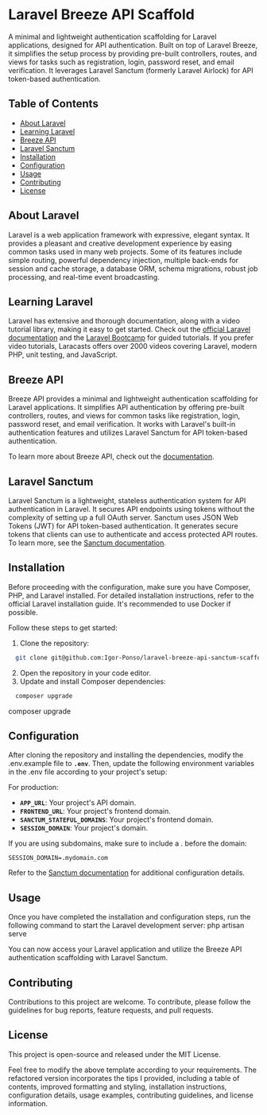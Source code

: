 # Laravel Breeze API Scaffold

A minimal and lightweight authentication scaffolding for Laravel applications, designed for API authentication. Built on top of Laravel Breeze, it simplifies the setup process by providing pre-built controllers, routes, and views for tasks such as registration, login, password reset, and email verification. It leverages Laravel Sanctum (formerly Laravel Airlock) for API token-based authentication.

## Table of Contents
- [About Laravel](#about-laravel)
- [Learning Laravel](#learning-laravel)
- [Breeze API](#breeze-api)
- [Laravel Sanctum](#laravel-sanctum)
- [Installation](#installation)
- [Configuration](#configuration)
- [Usage](#usage)
- [Contributing](#contributing)
- [License](#license)

## About Laravel
Laravel is a web application framework with expressive, elegant syntax. It provides a pleasant and creative development experience by easing common tasks used in many web projects. Some of its features include simple routing, powerful dependency injection, multiple back-ends for session and cache storage, a database ORM, schema migrations, robust job processing, and real-time event broadcasting.

## Learning Laravel
Laravel has extensive and thorough documentation, along with a video tutorial library, making it easy to get started. Check out the [official Laravel documentation](https://laravel.com/docs/10.x) and the [Laravel Bootcamp](https://bootcamp.laravel.com/) for guided tutorials. If you prefer video tutorials, Laracasts offers over 2000 videos covering Laravel, modern PHP, unit testing, and JavaScript.

## Breeze API
Breeze API provides a minimal and lightweight authentication scaffolding for Laravel applications. It simplifies API authentication by offering pre-built controllers, routes, and views for common tasks like registration, login, password reset, and email verification. It works with Laravel's built-in authentication features and utilizes Laravel Sanctum for API token-based authentication.

To learn more about Breeze API, check out the [documentation](https://laravel.com/docs/10.x/starter-kits#breeze-and-next).

## Laravel Sanctum
Laravel Sanctum is a lightweight, stateless authentication system for API authentication in Laravel. It secures API endpoints using tokens without the complexity of setting up a full OAuth server. Sanctum uses JSON Web Tokens (JWT) for API token-based authentication. It generates secure tokens that clients can use to authenticate and access protected API routes. To learn more, see the [Sanctum documentation](https://laravel.com/docs/10.x/sanctum).

## Installation
Before proceeding with the configuration, make sure you have Composer, PHP, and Laravel installed. For detailed installation instructions, refer to the official Laravel installation guide. It's recommended to use Docker if possible.

Follow these steps to get started:
1. Clone the repository:
```bash
  git clone git@github.com:Igor-Ponso/laravel-breeze-api-sanctum-scaffold.git
```
2. Open the repository in your code editor.
3. Update and install Composer dependencies:
```bash
  composer upgrade
```
   composer upgrade

## Configuration
After cloning the repository and installing the dependencies, modify the .env.example file to **`.env`**. Then, update the following environment variables in the .env file according to your project's setup:

For production:
- **`APP_URL`**: Your project's API domain.
- **`FRONTEND_URL`**: Your project's frontend domain.
- **`SANCTUM_STATEFUL_DOMAINS`**: Your project's frontend domain.
- **`SESSION_DOMAIN`**: Your project's domain.

If you are using subdomains, make sure to include a . before the domain:
```env
SESSION_DOMAIN=.mydomain.com
```

Refer to the [Sanctum documentation](https://laravel.com/docs/10.x/sanctum#spa-authentication) for additional configuration details.

## Usage
Once you have completed the installation and configuration steps, run the following command to start the Laravel development server:
php artisan serve

You can now access your Laravel application and utilize the Breeze API authentication scaffolding with Laravel Sanctum.

## Contributing
Contributions to this project are welcome. To contribute, please follow the guidelines for bug reports, feature requests, and pull requests.

## License
This project is open-source and released under the MIT License.

Feel free to modify the above template according to your requirements. The refactored version incorporates the tips I provided, including a table of contents, improved formatting and styling, installation instructions, configuration details, usage examples, contributing guidelines, and license information.
